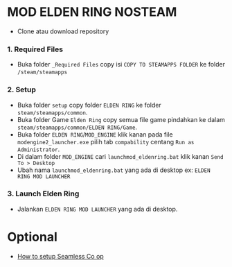 # MOD ELDEN RING NOSTEAM

- Clone atau download repository

### 1. Required Files

- Buka folder `_Required Files` copy isi `COPY TO STEAMAPPS FOLDER` ke folder `/steam/steamapps`

### 2. Setup

- Buka folder `setup` copy folder `ELDEN RING` ke folder `steam/steamapps/common`.
- Buka folder Game `Elden Ring` copy semua file game pindahkan ke dalam `steam/steamapps/common/ELDEN RING/Game`.
- Buka folder `ELDEN RING`/`MOD_ENGINE` klik kanan pada file `modengine2_launcher.exe` pilih tab `compability` centang `Run as Administrator`.
- Di dalam folder `MOD_ENGINE` cari `launchmod_eldenring.bat` klik kanan `Send To > Desktop`
- Ubah nama `launchmod_eldenring.bat` yang ada di desktop ex: `ELDEN RING MOD LAUNCHER`

### 3. Launch Elden Ring

- Jalankan `ELDEN RING MOD LAUNCHER` yang ada di desktop.


# Optional
- [How to setup Seamless Co op](https://github.com/saefulbarkah/ER-mod/blob/master/_guide/How%20To%20Mod%20No%20Steam/Setup/ELDEN%20RING/Mod_Engine/README.md)